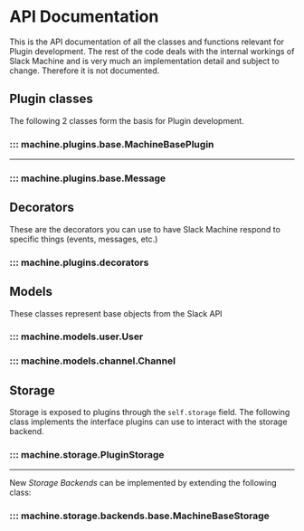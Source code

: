 # API Documentation

This is the API documentation of all the classes and functions relevant
for Plugin development. The rest of the code deals with the internal
workings of Slack Machine and is very much an implementation detail and
subject to change. Therefore it is not documented.

## Plugin classes

The following 2 classes form the basis for Plugin development.

### ::: machine.plugins.base.MachineBasePlugin

------------------------------------------------------------------------

### ::: machine.plugins.base.Message


## Decorators

These are the decorators you can use to have Slack Machine respond to
specific things (events, messages, etc.)

### ::: machine.plugins.decorators

## Models

These classes represent base objects from the Slack API

### ::: machine.models.user.User

### ::: machine.models.channel.Channel

## Storage

Storage is exposed to plugins through the `self.storage` field. The
following class implements the interface plugins can use to interact
with the storage backend.

### ::: machine.storage.PluginStorage

------------------------------------------------------------------------

New *Storage Backends* can be implemented by extending the following
class:

### ::: machine.storage.backends.base.MachineBaseStorage
